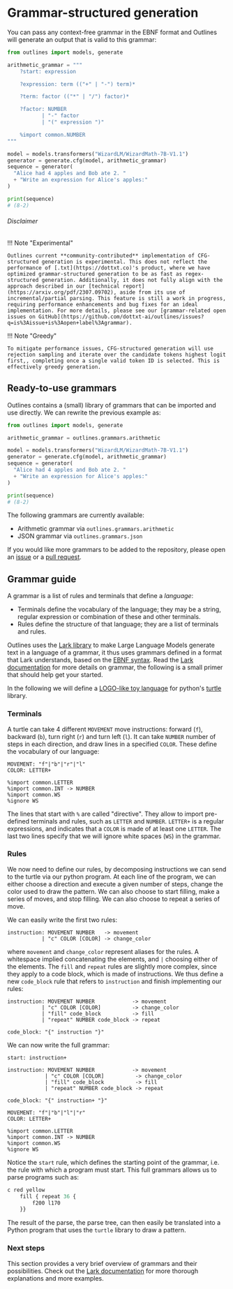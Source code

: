 # Grammar-structured generation

You can pass any context-free grammar in the EBNF format and Outlines will generate an output that is valid to this grammar:

```python
from outlines import models, generate

arithmetic_grammar = """
    ?start: expression

    ?expression: term (("+" | "-") term)*

    ?term: factor (("*" | "/") factor)*

    ?factor: NUMBER
           | "-" factor
           | "(" expression ")"

    %import common.NUMBER
"""

model = models.transformers("WizardLM/WizardMath-7B-V1.1")
generator = generate.cfg(model, arithmetic_grammar)
sequence = generator(
  "Alice had 4 apples and Bob ate 2. "
  + "Write an expression for Alice's apples:"
)

print(sequence)
# (8-2)
```

###### Disclaimer

!!! Note "Experimental"

    Outlines current **community-contributed** implementation of CFG-structured generation is experimental. This does not reflect the performance of [.txt](https://dottxt.co)'s product, where we have optimized grammar-structured generation to be as fast as regex-structured generation. Additionally, it does not fully align with the approach described in our [technical report](https://arxiv.org/pdf/2307.09702), aside from its use of incremental/partial parsing. This feature is still a work in progress, requiring performance enhancements and bug fixes for an ideal implementation. For more details, please see our [grammar-related open issues on GitHub](https://github.com/dottxt-ai/outlines/issues?q=is%3Aissue+is%3Aopen+label%3Agrammar).

!!! Note "Greedy"

    To mitigate performance issues, CFG-structured generation will use rejection sampling and iterate over the candidate tokens highest logit first,, completing once a single valid token ID is selected. This is effectively greedy generation.

## Ready-to-use grammars

Outlines contains a (small) library of grammars that can be imported and use directly. We can rewrite the previous example as:

```python
from outlines import models, generate

arithmetic_grammar = outlines.grammars.arithmetic

model = models.transformers("WizardLM/WizardMath-7B-V1.1")
generator = generate.cfg(model, arithmetic_grammar)
sequence = generator(
  "Alice had 4 apples and Bob ate 2. "
  + "Write an expression for Alice's apples:"
)

print(sequence)
# (8-2)
```

The following grammars are currently available:

- Arithmetic grammar via `outlines.grammars.arithmetic`
- JSON grammar via `outlines.grammars.json`

If you would like more grammars to be added to the repository, please open an [issue](https://github.com/dottxt-ai/outlines/issues) or a [pull request](https://github.com/dottxt-ai/outlines/pulls).


## Grammar guide

A grammar is a list of rules and terminals that define a *language*:

- Terminals define the vocabulary of the language; they may be a string, regular expression or combination of these and other terminals.
- Rules define the structure of that language; they are a list of terminals and rules.

Outlines uses the [Lark library](https://github.com/lark-parser/lark) to make Large Language Models generate text in a language of a grammar, it thus uses grammars defined in a format that Lark understands, based on the [EBNF syntax](https://en.wikipedia.org/wiki/Extended_Backus%E2%80%93Naur_form). Read the [Lark documentation](https://lark-parser.readthedocs.io/en/stable/grammar.html) for more details on grammar, the following is a small primer that should help get your started.

In the following we will define a [LOGO-like toy language](https://github.com/lark-parser/lark/blob/master/examples/turtle_dsl.py) for python's [turtle](https://docs.python.org/3/library/turtle.html) library.

### Terminals

A turtle can take 4 different `MOVEMENT` move instructions: forward (`f`), backward (`b`), turn right (`r`) and turn left (`l`). It can take `NUMBER` number of steps in each direction, and draw lines in a specified `COLOR`. These define the vocabulary of our language:

```ebnf
MOVEMENT: "f"|"b"|"r"|"l"
COLOR: LETTER+

%import common.LETTER
%import common.INT -> NUMBER
%import common.WS
%ignore WS
```

The lines that start with `%` are called "directive". They allow to import pre-defined terminals and rules, such as `LETTER` and `NUMBER`. `LETTER+` is a regular expressions, and indicates that a `COLOR` is made of at least one `LETTER`. The last two lines specify that we will ignore white spaces (`WS`) in the grammar.

### Rules

We now need to define our rules, by decomposing instructions we can send to the turtle via our python program. At each line of the program, we can either choose a direction and execute a given number of steps, change the color used to draw the pattern. We can also choose to start filling, make a series of moves, and stop filling. We can also choose to repeat a series of move.

We can easily write the first two rules:

```ebnf
instruction: MOVEMENT NUMBER   -> movement
           | "c" COLOR [COLOR] -> change_color
```

where `movement` and `change_color` represent aliases for the rules. A whitespace implied concatenating the elements, and `|` choosing either of the elements. The `fill` and `repeat` rules are slightly more complex, since they apply to a code block, which is made of instructions. We thus define a new `code_block`  rule that refers to `instruction` and finish implementing our rules:

```ebnf
instruction: MOVEMENT NUMBER            -> movement
           | "c" COLOR [COLOR]          -> change_color
           | "fill" code_block          -> fill
           | "repeat" NUMBER code_block -> repeat

code_block: "{" instruction "}"
```

We can now write the full grammar:

```ebnf
start: instruction+

instruction: MOVEMENT NUMBER            -> movement
            | "c" COLOR [COLOR]          -> change_color
            | "fill" code_block          -> fill
            | "repeat" NUMBER code_block -> repeat

code_block: "{" instruction+ "}"

MOVEMENT: "f"|"b"|"l"|"r"
COLOR: LETTER+

%import common.LETTER
%import common.INT -> NUMBER
%import common.WS
%ignore WS
```

Notice the `start` rule, which defines the starting point of the grammar, i.e. the rule with which a program must start. This full grammars allows us to parse programs such as:

```python
c red yellow
    fill { repeat 36 {
        f200 l170
    }}
```

The result of the parse, the parse tree, can then easily be translated into a Python program that uses the `turtle` library to draw a pattern.

### Next steps

This section provides a very brief overview of grammars and their possibilities. Check out the [Lark documentation](https://lark-parser.readthedocs.io/en/stable/index.html) for more thorough explanations and more examples.
